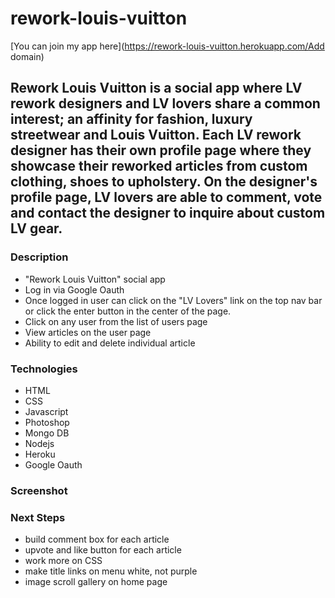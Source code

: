 # rework-louis-vuitton

[You can join my app here](https://rework-louis-vuitton.herokuapp.com/Add domain)

## Rework Louis Vuitton is a social app where LV rework designers and LV lovers share a common interest; an affinity for fashion, luxury streetwear and Louis Vuitton. Each LV rework designer has their own profile page where they showcase their reworked articles from custom clothing, shoes to upholstery. On the designer's profile page, LV lovers are able to comment, vote and contact the designer to inquire about custom LV gear.

### Description

- "Rework Louis Vuitton" social app  
- Log in via Google Oauth
- Once logged in user can click on the "LV Lovers" link on the top nav bar or click the enter button   in the center of the page.
- Click on any user from the list of users page
- View articles on the user page
- Ability to edit and delete individual article

### Technologies
- HTML
- CSS
- Javascript
- Photoshop
- Mongo DB
- Nodejs
- Heroku
- Google Oauth

###  Screenshot 

### Next Steps
- build comment box for each article
- upvote and like button for each article
- work more on CSS
- make title links on menu white, not purple
- image scroll gallery on home page

